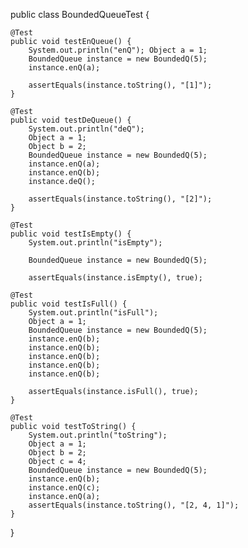 public class BoundedQueueTest {
    
    @Test
    public void testEnQueue() {
        System.out.println("enQ"); Object a = 1;
        BoundedQueue instance = new BoundedQ(5);
        instance.enQ(a);
        
        assertEquals(instance.toString(), "[1]");
    }

    @Test
    public void testDeQueue() {
        System.out.println("deQ");
        Object a = 1;
        Object b = 2;
        BoundedQueue instance = new BoundedQ(5);
        instance.enQ(a);
        instance.enQ(b);
        instance.deQ();
        
        assertEquals(instance.toString(), "[2]");
    }

    @Test
    public void testIsEmpty() {
        System.out.println("isEmpty");

        BoundedQueue instance = new BoundedQ(5);

        assertEquals(instance.isEmpty(), true);

    @Test
    public void testIsFull() {
        System.out.println("isFull");
        Object a = 1;
        BoundedQueue instance = new BoundedQ(5);
        instance.enQ(b);
        instance.enQ(b);
        instance.enQ(b);
        instance.enQ(b);
        instance.enQ(b);

        assertEquals(instance.isFull(), true);
    }

    @Test
    public void testToString() {
        System.out.println("toString");
        Object a = 1;
        Object b = 2;
        Object c = 4;
        BoundedQueue instance = new BoundedQ(5);
        instance.enQ(b);
        instance.enQ(c);
        instance.enQ(a);
        assertEquals(instance.toString(), "[2, 4, 1]");
    }
}
